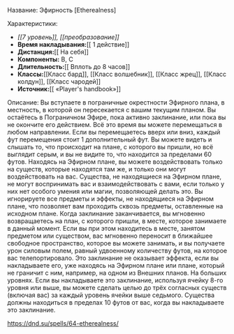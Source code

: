 Название: Эфирность \[Etherealness] 

Характеристики:
- *[[7 уровень]], [[преобразование]]*
- **Время накладывания:**[[ 1 действие]]
- **Дистанция:**[[ На себя]]
- **Компоненты:** В, С
- **Длительность:**[[ Вплоть до 8 часов]]
- **Классы:**[[Класс  бард]], [[Класс волшебник]], [[Класс жрец]], [[Класс колдун]], [[Класс чародей]]
- **Источник:**[[ «Player's handbook»]]

Описание:
Вы вступаете в пограничные окрестности Эфирного плана, в местность, в которой он пересекается с вашим текущим планом. Вы остаётесь в Пограничном Эфире, пока активно заклинание, или пока вы не окончите его действием. Всё это время вы можете перемещаться в любом направлении. Если вы перемещаетесь вверх или вниз, каждый фут перемещения стоит 1 дополнительный фут. Вы можете видеть и слышать то, что происходит на плане, с которого вы пришли, но всё выглядит серым, и вы не видите то, что находится за пределами 60 футов.
Находясь на Эфирном плане, вы можете воздействовать только на существ, которые находятся там же, и только они могут воздействовать на вас. Существа, не находящиеся на Эфирном плане, не могут воспринимать вас и взаимодействовать с вами, если только у них нет особого умения или магии, позволяющей делать это.
Вы игнорируете все предметы и эффекты, не находящиеся на Эфирном плане, что позволяет вам проходить сквозь предметы, оставленные на исходном плане.
Когда заклинание заканчивается, вы мгновенно возвращаетесь на план, с которого пришли, в месте, которое занимаете в данный момент. Если вы при этом находитесь в месте, занятом предметом или существом, вас мгновенно переносит в ближайшее свободное пространство, которое вы можете занимать, и вы получаете урон силовым полем, равный удвоенному количеству футов, на которое вас телепортировало.
Это заклинание не оказывает эффекта, если вы накладываете его, уже находясь на Эфирном плане или плане, который не граничит с ним, например, на одном из Внешних планов.
На больших уровнях. Если вы накладываете это заклинание, используя ячейку 8-го уровня или выше, вы можете сделать целью до трёх согласных существ (включая вас) за каждый уровень ячейки выше седьмого. Существа должны находиться в пределах 10 футов от вас, когда вы накладываете это заклинание.

https://dnd.su/spells/64-etherealness/